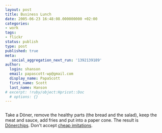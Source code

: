 ```yaml
---
layout: post
title: Business Lunch
date: 2005-06-23 16:48:08.000000000 +02:00
categories:
- work
tags:
- flickr
status: publish
type: post
published: true
meta:
  _social_aggregation_next_run: '1392139189'
author:
  login: shanson
  email: papascott-wp@gmail.com
  display_name: PapaScott
  first_name: Scott
  last_name: Hanson
# excerpt: !ruby/object:Hpricot::Doc
  # options: {}
---
```

<p><a href="http://www.flickr.com/photos/lumma/21076983/" title="photo sharing"><img src="http://photos17.flickr.com/21076983_bfcc55a8f3_m.jpg" alt="" border="0" /></a></p>
<p>Take a D&ouml;ner, remove the healthy parts (the bread and the salad), keep the meat and sauce, add fries and put into a paper cone. The result is <a href="http://lumma.de/eintrag.php?id=1790">D&ouml;nerchips</a>. Don't accept <a href="http://www.hebig.com/archives/003187.shtml">cheap imitations</a>.</p>
